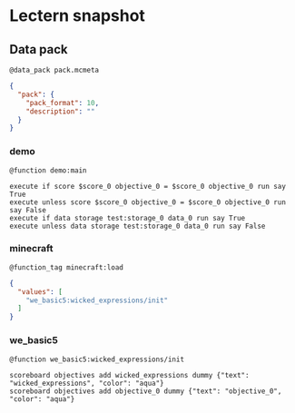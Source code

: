 # Lectern snapshot

## Data pack

`@data_pack pack.mcmeta`

```json
{
  "pack": {
    "pack_format": 10,
    "description": ""
  }
}
```

### demo

`@function demo:main`

```mcfunction
execute if score $score_0 objective_0 = $score_0 objective_0 run say True
execute unless score $score_0 objective_0 = $score_0 objective_0 run say False
execute if data storage test:storage_0 data_0 run say True
execute unless data storage test:storage_0 data_0 run say False
```

### minecraft

`@function_tag minecraft:load`

```json
{
  "values": [
    "we_basic5:wicked_expressions/init"
  ]
}
```

### we_basic5

`@function we_basic5:wicked_expressions/init`

```mcfunction
scoreboard objectives add wicked_expressions dummy {"text": "wicked_expressions", "color": "aqua"}
scoreboard objectives add objective_0 dummy {"text": "objective_0", "color": "aqua"}
```
